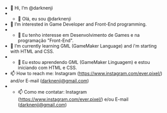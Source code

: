 - 👋 Hi, I’m @darknenji
- - 👋 Olá, eu sou @darknenji
- 👀 I’m interested in Game Developer and Front-End programming.
- - 👀 Eu tenho interesse em Desenvolvimento de Games e na programação "Front-End".
- 🌱 I’m currently learning GML (GameMaker Language) and i'm starting with HTML and CSS.
- - 🌱 Eu estou aprendendo GML (GameMaker Linguagem) e estou iniciando com HTML e CSS.
- 📫 How to reach me: Instagram (https://www.instagram.com/ever.pixel/) and/or E-mail (darknenji@gmail.com)
- - 📫 Como me contatar: Instagram (https://www.instagram.com/ever.pixel/) e/ou E-mail (darknenji@gmail.com)

<!---
darknenji/darknenji is a ✨ special ✨ repository because its `README.md` (this file) appears on your GitHub profile.
You can click the Preview link to take a look at your changes.
--->
